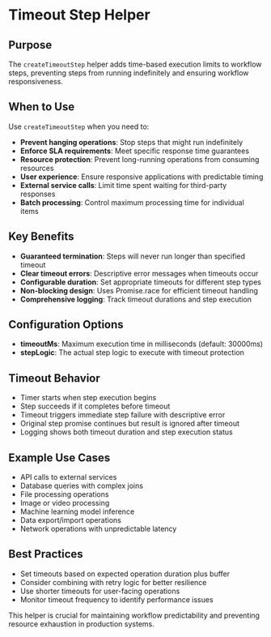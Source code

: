 # Timeout Step Helper

## Purpose

The `createTimeoutStep` helper adds time-based execution limits to workflow steps, preventing steps from running indefinitely and ensuring workflow responsiveness.

## When to Use

Use `createTimeoutStep` when you need to:

- **Prevent hanging operations**: Stop steps that might run indefinitely
- **Enforce SLA requirements**: Meet specific response time guarantees
- **Resource protection**: Prevent long-running operations from consuming resources
- **User experience**: Ensure responsive applications with predictable timing
- **External service calls**: Limit time spent waiting for third-party responses
- **Batch processing**: Control maximum processing time for individual items

## Key Benefits

- **Guaranteed termination**: Steps will never run longer than specified timeout
- **Clear timeout errors**: Descriptive error messages when timeouts occur
- **Configurable duration**: Set appropriate timeouts for different step types
- **Non-blocking design**: Uses Promise.race for efficient timeout handling
- **Comprehensive logging**: Track timeout durations and step execution

## Configuration Options

- **timeoutMs**: Maximum execution time in milliseconds (default: 30000ms)
- **stepLogic**: The actual step logic to execute with timeout protection

## Timeout Behavior

- Timer starts when step execution begins
- Step succeeds if it completes before timeout
- Timeout triggers immediate step failure with descriptive error
- Original step promise continues but result is ignored after timeout
- Logging shows both timeout duration and step execution status

## Example Use Cases

- API calls to external services
- Database queries with complex joins
- File processing operations
- Image or video processing
- Machine learning model inference
- Data export/import operations
- Network operations with unpredictable latency

## Best Practices

- Set timeouts based on expected operation duration plus buffer
- Consider combining with retry logic for better resilience
- Use shorter timeouts for user-facing operations
- Monitor timeout frequency to identify performance issues

This helper is crucial for maintaining workflow predictability and preventing resource exhaustion in production systems.
